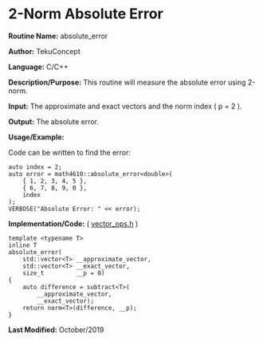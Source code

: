 # 2-Norm Absolute Error

**Routine Name:** absolute_error

**Author:** TekuConcept

**Language:** C/C++

**Description/Purpose:** This routine will measure the absolute error using 2-norm.

**Input:** The approximate and exact vectors and the norm index ( p = 2 ).

**Output:** The absolute error.

**Usage/Example:**

Code can be written to find the error:

    auto index = 2;
    auto error = math4610::absolute_error<double>(
        { 1, 2, 3, 4, 5 },
        { 6, 7, 8, 9, 0 },
        index
    );
    VERBOSE("Absolute Error: " << error);

**Implementation/Code:** ( [vector_ops.h](https://github.com/TekuConcept/math4610/blob/master/modules/include/vector_ops.h) )

    template <typename T>
    inline T
    absolute_error(
        std::vector<T> __approximate_vector,
        std::vector<T> __exact_vector,
        size_t         __p = 0)
    {
        auto difference = subtract<T>(
            __approximate_vector,
            __exact_vector);
        return norm<T>(difference, __p);
    }

**Last Modified:** October/2019
